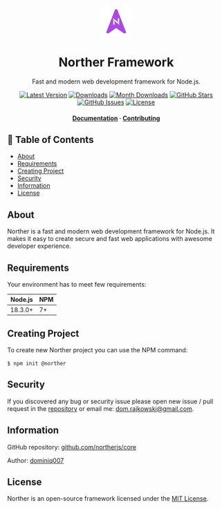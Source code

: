 <div align="center">
  <img src="assets/logo.png" width="72">

  <h1>Norther Framework</h1>

  <p align="center">Fast and modern web development framework for Node.js.</p>

  <p align="center">
    <a href="https://www.npmjs.com/package/@norther/core" target="_blank"><img src="https://img.shields.io/npm/v/@norther/core.svg?style=flat-square&labelColor=333842&color=8b5cf6" alt="Latest Version"></a>
    <a href="https://www.npmjs.com/package/@norther/core" target="_blank"><img src="https://img.shields.io/npm/dt/@norther/core.svg?style=flat-square&labelColor=333842&color=3b82f6" alt="Downloads"></a>
    <a href="https://www.npmjs.com/package/@norther/core" target="_blank"><img src="https://img.shields.io/npm/dm/@norther/core.svg?style=flat-square&labelColor=333842&color=3b82f6" alt="Month Downloads"></a>
    <a href="https://github.com/northerjs/norther" target="_blank"><img src="https://img.shields.io/github/stars/northerjs/norther?style=flat-square&labelColor=333842&color=3b82f6" alt="GitHub Stars"></a>
    <a href="https://github.com/northerjs/norther" target="_blank"><img src="https://img.shields.io/github/issues/northerjs/norther?style=flat-square&labelColor=333842&color=22c55e" alt="GitHub Issues"></a>
    <a href="https://www.npmjs.com/package/@norther/core" target="_blank"><img src="https://img.shields.io/npm/l/@norther/core.svg?style=flat-square&labelColor=333842&color=22c55e" alt="License"></a>
  </p>

  <h4>
    <a href="README.md">Documentation</a>
    <span> · </span>
    <a href="CONTRIBUTING.md">Contributing</a>
  </h4>
</div>

<!-- omit in toc -->
## 📓 Table of Contents

- [About](#about)
- [Requirements](#requirements)
- [Creating Project](#creating-project)
- [Security](#security)
- [Information](#information)
- [License](#license)

## About

Norther is a fast and modern web development framework for Node.js. It makes it easy to create secure and fast web applications with awesome developer experience.

## Requirements

Your environment has to meet few requirements:

| Node.js      | NPM           |
| -------------|-------------  |
| 18.3.0+      | 7+            |

## Creating Project

To create new Norther project you can use the NPM command:

```shell
$ npm init @norther
```

## Security

If you discovered any bug or security issue please open new issue / pull request in the [repository](https://github.com/northerjs/core) or email me: dom.rajkowski@gmail.com.

## Information

GitHub repository: [github.com/northerjs/core](https://github.com/northerjs/core)

Author: [dominiq007](https://github.com/dominiq007)

## License

Norther is an open-source framework licensed under the [MIT License](LICENSE).
